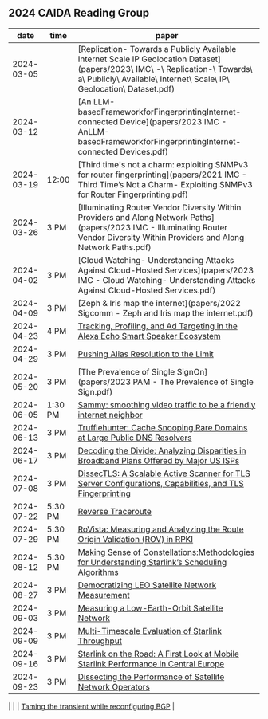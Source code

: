 ## 2024 CAIDA Reading Group 

| date | time| paper | 
|------|----|---|
| 2024-03-05 | | [Replication- Towards a Publicly Available Internet Scale IP Geolocation Dataset](papers/2023\ IMC\ -\ Replication-\ Towards\ a\ Publicly\ Available\ Internet\ Scale\ IP\ Geolocation\ Dataset.pdf)
| 2024-03-12 | | [An LLM-basedFrameworkforFingerprintingInternet-connected Device](papers/2023 IMC - AnLLM-basedFrameworkforFingerprintingInternet-connected Devices.pdf) |
| 2024-03-19 | 12:00 | [Third time's not a charm: exploiting SNMPv3 for router fingerprinting](papers/2021 IMC - Third Time’s Not a Charm- Exploiting SNMPv3 for Router Fingerprinting.pdf) | 
|  2024-03-26 | 3 PM | [Illuminating Router Vendor Diversity Within Providers and Along Network Paths](papers/2023 IMC - Illuminating Router Vendor Diversity Within Providers and Along Network Paths.pdf) | 
| 2024-04-02 | 3 PM    | [Cloud Watching- Understanding Attacks Against Cloud-Hosted Services](papers/2023 IMC - Cloud Watching- Understanding Attacks Against Cloud-Hosted Services.pdf) | 
| 2024-04-09 | 3 PM | [Zeph & Iris map the internet](papers/2022 Sigcomm - Zeph and Iris map the internet.pdf) | 
| 2024-04-23 | 4 PM | [Tracking, Profiling, and Ad Targeting in the Alexa Echo Smart Speaker Ecosystem](https://dl.acm.org/doi/10.1145/3618257.3624803)   |
| 2024-04-29 | 3 PM | [Pushing Alias Resolution to the Limit](https://dl.acm.org/doi/pdf/10.1145/3618257.3624840)   |
| 2024-05-20 | 3 PM | [The Prevalence of Single SignOn](papers/2023 PAM - The Prevalence of Single Sign.pdf) | 
| 2024-06-05 | 1:30 PM | [Sammy: smoothing video traffic to be a friendly internet neighbor](https://dl.acm.org/doi/10.1145/3603269.3604839) | 
| 2024-06-13 | 3 PM | [ Trufflehunter: Cache Snooping Rare Domains at Large Public DNS Resolvers ](https://dl.acm.org/doi/10.1145/3419394.3423640) | 
| 2024-06-17 | 3 PM | [ Decoding the Divide: Analyzing Disparities in Broadband Plans Offered by Major US ISPs](https://dl.acm.org/doi/10.1145/3603269.3604831) |
| 2024-07-08| 3 PM  | [DissecTLS: A Scalable Active Scanner for TLS Server Configurations, Capabilities, and TLS Fingerprinting](https://link.springer.com/content/pdf/10.1007/978-3-031-28486-1_6.pdf)   |
| 2024-07-22| 5:30 PM  | [Reverse Traceroute](https://www.usenix.org/conference/nsdi10-0/reverse-traceroute)   |
| 2024-07-29| 5:30 PM  | [RoVista: Measuring and Analyzing the Route Origin Validation (ROV) in RPKI](https://dl.acm.org/doi/pdf/10.1145/3618257.3624806)   |
| 2024-08-12| 5:30 PM  | [Making Sense of Constellations:Methodologies for Understanding Starlink’s Scheduling Algorithms](https://dl.acm.org/doi/pdf/10.1145/3624354.3630586)   |
| 2024-08-27 | 3 PM  | [Democratizing LEO Satellite Network Measurement](https://dl.acm.org/doi/abs/10.1145/3639039)   |
| 2024-09-03 | 3 PM  | [Measuring a Low-Earth-Orbit Satellite Network](https://ieeexplore.ieee.org/stamp/stamp.jsp?tp=&arnumber=10294034)   |
 2024-09-09 | 3 PM  | [Multi-Timescale Evaluation of Starlink Throughput](https://dl.acm.org/doi/pdf/10.1145/3614204.3616108)   |
 2024-09-16 | 3 PM  | [Starlink on the Road: A First Look at Mobile Starlink Performance in Central Europe](https://tma.ifip.org/2024/wp-content/uploads/sites/13/2024/05/tma2024-final53.pdf)   |
 2024-09-23 | 3 PM  | [Dissecting the Performance of Satellite Network Operators](https://arxiv.org/pdf/2310.15808)   |
 

| | | [Taming the transient while reconfiguring BGP](https://dl.acm.org/doi/10.1145/3603269.3604855) |
